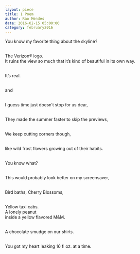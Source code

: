 ```yaml
---
layout: piece
title: 1 Poem
author: Rao Mendes
date: 2016-02-15 05:00:00
category: february2016
---
```

<p>You know my favorite thing about the skyline?<br><br>

The Verizon® logo.<br>
It ruins the view so much that it’s kind of beautiful in its own way.<br><br>

It’s real.<br><br>

and<br><br>

I guess time just doesn’t stop for us dear,<br><br>

They made the summer faster to skip the previews,<br><br>

We keep cutting corners though,<br><br>

like wild frost flowers growing out of their habits.<br><br>

You know what?<br><br>

This would probably look better on my screensaver,<br><br>

Bird baths, Cherry Blossoms,<br><br>

Yellow taxi cabs.<br>
A lonely peanut<br>
inside a yellow flavored M&amp;M.<br><br>

A chocolate smudge on our shirts.<br><br>

You got my heart leaking 16 fl oz. at a time.</p>
